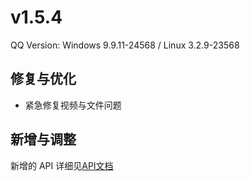 # v1.5.4

QQ Version: Windows 9.9.11-24568 / Linux 3.2.9-23568

## 修复与优化
* 紧急修复视频与文件问题

## 新增与调整


新增的 API 详细见[API文档](https://napneko.github.io/zh-CN/develop/extends_api)